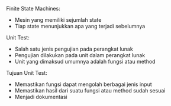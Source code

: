 Finite State Machines:

- Mesin yang memiliki sejumlah state
- Tiap state menunjukkan apa yang terjadi sebelumnya

Unit Test:

- Salah satu jenis pengujian pada perangkat lunak
- Pengujian dilakukan pada unit dalam perangkat lunak
- Unit yang dimaksud umumnya adalah fungsi atau method

Tujuan Unit Test:

- Memastikan fungsi dapat mengolah berbagai jenis input
- Memastikan hasil dari suatu fungsi atau method sudah sesuai
- Menjadi dokumentasi
